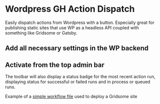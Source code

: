 # Wordpress GH Action Dispatch
Easily dispatch actions from Wordpress with a button.  Especially great for publishing static sites that use WP as a headless API coupled with something like Gridsome or Gatsby.

## Add all necessary settings in the WP backend
<!-- [image] -->

## Activate from the top admin bar
The toolbar will also display a status badge for the most recent action run, displaying status for successful or failed runs and in process or queued runs.

Example of a [simple workflow file](/examples/sample.yml) used to deploy a Gridsome site
